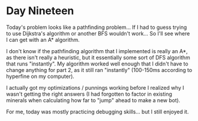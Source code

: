 # Day Nineteen

Today's problem looks like a pathfinding problem... If I had to guess trying to use Dijkstra's algorithm or another BFS wouldn't work... So I'll see where I can get with an A* algorithm.

I don't know if the pathfinding algorithm that I implemented is really an A*, as there isn't really a heuristic, but it essentially some sort of DFS algorithm that runs "instantly". My algorithm worked well enough that I didn't have to change anything for part 2, as it still ran "instantly" (100-150ms according to hyperfine on my computer).

I actually got my optimizations / punnings working before I realized why I wasn't getting the right answers (I had forgotten to factor in existing minerals when calculating how far to "jump" ahead to make a new bot).

For me, today was mostly practicing debugging skills... but I still enjoyed it.
